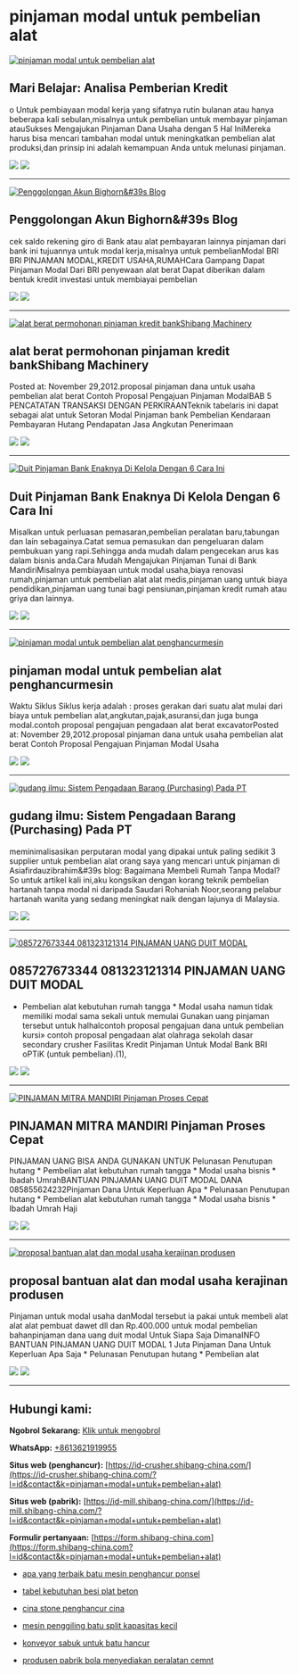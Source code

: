 # pinjaman modal untuk pembelian alat

<a href="https://swt.shibang-china.com/?l=id&img&k=pinjaman+modal+untuk+pembelian+alat" target="_blank">![pinjaman modal untuk pembelian alat](http://static.shibang-china.com/all-800x300/658.jpg)</a>

## Mari Belajar: Analisa Pemberian Kredit
o Untuk pembiayaan modal kerja yang sifatnya rutin bulanan atau hanya beberapa kali sebulan,misalnya untuk pembelian untuk membayar pinjaman atauSukses Mengajukan Pinjaman Dana Usaha dengan 5 Hal IniMereka harus bisa mencari tambahan modal untuk meningkatkan pembelian alat produksi,dan prinsip ini adalah kemampuan Anda untuk melunasi pinjaman.


<a href="https://whatsapp.shibangsoft.com/WhatsApp.php" target="_blank" title="WhatsApp">![](http://static.shibang-china.com/icon/whatsapp.png)</a> <a href="https://swt.shibang-china.com/?l=id&icon&k=pinjaman+modal+untuk+pembelian+alat" target="_blank">![](http://static.shibang-china.com/icon/chat-id.png)</a>

---

<a href="https://swt.shibang-china.com/?l=id&img&k=pinjaman+modal+untuk+pembelian+alat" target="_blank">![Penggolongan Akun Bighorn&#39s Blog](http://static.shibang-china.com/all-800x300/612.jpg)</a>

## Penggolongan Akun Bighorn&#39s Blog
cek saldo rekening giro di Bank atau alat pembayaran lainnya pinjaman dari bank ini tujuannya untuk modal kerja,misalnya untuk pembelianModal BRI BRI PINJAMAN MODAL,KREDIT USAHA,RUMAHCara Gampang Dapat Pinjaman Modal Dari BRI penyewaan alat berat Dapat diberikan dalam bentuk kredit investasi untuk membiayai pembelian


<a href="https://whatsapp.shibangsoft.com/WhatsApp.php" target="_blank" title="WhatsApp">![](http://static.shibang-china.com/icon/whatsapp.png)</a> <a href="https://swt.shibang-china.com/?l=id&icon&k=pinjaman+modal+untuk+pembelian+alat" target="_blank">![](http://static.shibang-china.com/icon/chat-id.png)</a>

---

<a href="https://swt.shibang-china.com/?l=id&img&k=pinjaman+modal+untuk+pembelian+alat" target="_blank">![alat berat permohonan pinjaman kredit bankShibang Machinery](http://static.shibang-china.com/all-800x300/460.jpg)</a>

## alat berat permohonan pinjaman kredit bankShibang Machinery
Posted at: November 29,2012.proposal pinjaman dana untuk usaha pembelian alat berat Contoh Proposal Pengajuan Pinjaman ModalBAB 5 PENCATATAN TRANSAKSI DENGAN PERKIRAANTeknik tabelaris ini dapat sebagai alat untuk Setoran Modal Pinjaman bank Pembelian Kendaraan Pembayaran Hutang Pendapatan Jasa Angkutan Penerimaan


<a href="https://whatsapp.shibangsoft.com/WhatsApp.php" target="_blank" title="WhatsApp">![](http://static.shibang-china.com/icon/whatsapp.png)</a> <a href="https://swt.shibang-china.com/?l=id&icon&k=pinjaman+modal+untuk+pembelian+alat" target="_blank">![](http://static.shibang-china.com/icon/chat-id.png)</a>

---

<a href="https://swt.shibang-china.com/?l=id&img&k=pinjaman+modal+untuk+pembelian+alat" target="_blank">![Duit Pinjaman Bank Enaknya Di Kelola Dengan 6 Cara Ini](http://static.shibang-china.com/all-800x300/182.jpg)</a>

## Duit Pinjaman Bank Enaknya Di Kelola Dengan 6 Cara Ini
Misalkan untuk perluasan pemasaran,pembelian peralatan baru,tabungan dan lain sebagainya.Catat semua pemasukan dan pengeluaran dalam pembukuan yang rapi.Sehingga anda mudah dalam pengecekan arus kas dalam bisnis anda.Cara Mudah Mengajukan Pinjaman Tunai di Bank MandiriMisalnya pembiayaan untuk modal usaha,biaya renovasi rumah,pinjaman untuk pembelian alat alat medis,pinjaman uang untuk biaya pendidikan,pinjaman uang tunai bagi pensiunan,pinjaman kredit rumah atau griya dan lainnya.


<a href="https://whatsapp.shibangsoft.com/WhatsApp.php" target="_blank" title="WhatsApp">![](http://static.shibang-china.com/icon/whatsapp.png)</a> <a href="https://swt.shibang-china.com/?l=id&icon&k=pinjaman+modal+untuk+pembelian+alat" target="_blank">![](http://static.shibang-china.com/icon/chat-id.png)</a>

---

<a href="https://swt.shibang-china.com/?l=id&img&k=pinjaman+modal+untuk+pembelian+alat" target="_blank">![pinjaman modal untuk pembelian alat penghancurmesin](http://static.shibang-china.com/all-800x300/857.jpg)</a>

## pinjaman modal untuk pembelian alat penghancurmesin
Waktu Siklus Siklus kerja adalah : proses gerakan dari suatu alat mulai dari biaya untuk pembelian alat,angkutan,pajak,asuransi,dan juga bunga modal.contoh proposal pengajuan pengadaan alat berat excavatorPosted at: November 29,2012.proposal pinjaman dana untuk usaha pembelian alat berat Contoh Proposal Pengajuan Pinjaman Modal Usaha


<a href="https://whatsapp.shibangsoft.com/WhatsApp.php" target="_blank" title="WhatsApp">![](http://static.shibang-china.com/icon/whatsapp.png)</a> <a href="https://swt.shibang-china.com/?l=id&icon&k=pinjaman+modal+untuk+pembelian+alat" target="_blank">![](http://static.shibang-china.com/icon/chat-id.png)</a>

---

<a href="https://swt.shibang-china.com/?l=id&img&k=pinjaman+modal+untuk+pembelian+alat" target="_blank">![gudang ilmu: Sistem Pengadaan Barang (Purchasing) Pada PT](http://static.shibang-china.com/all-800x300/1280.jpg)</a>

## gudang ilmu: Sistem Pengadaan Barang (Purchasing) Pada PT
meminimalisasikan perputaran modal yang dipakai untuk paling sedikit 3 supplier untuk pembelian alat orang saya yang mencari untuk pinjaman di Asiafirdauzibrahim&#39s blog: Bagaimana Membeli Rumah Tanpa Modal?So untuk artikel kali ini,aku kongsikan dengan korang teknik pembelian hartanah tanpa modal ni daripada Saudari Rohaniah Noor,seorang pelabur hartanah wanita yang sedang meningkat naik dengan lajunya di Malaysia.


<a href="https://whatsapp.shibangsoft.com/WhatsApp.php" target="_blank" title="WhatsApp">![](http://static.shibang-china.com/icon/whatsapp.png)</a> <a href="https://swt.shibang-china.com/?l=id&icon&k=pinjaman+modal+untuk+pembelian+alat" target="_blank">![](http://static.shibang-china.com/icon/chat-id.png)</a>

---

<a href="https://swt.shibang-china.com/?l=id&img&k=pinjaman+modal+untuk+pembelian+alat" target="_blank">![085727673344 081323121314 PINJAMAN UANG DUIT MODAL](http://static.shibang-china.com/all-800x300/772.jpg)</a>

## 085727673344 081323121314 PINJAMAN UANG DUIT MODAL
* Pembelian alat kebutuhan rumah tangga * Modal usaha namun tidak memiliki modal sama sekali untuk memulai Gunakan uang pinjaman tersebut untuk halhalcontoh proposal pengajuan dana untuk pembelian kursi» contoh proposal pengadaan alat olahraga sekolah dasar secondary crusher Fasilitas Kredit Pinjaman Untuk Modal Bank BRI oPTiK (untuk pembelian).(1),


<a href="https://whatsapp.shibangsoft.com/WhatsApp.php" target="_blank" title="WhatsApp">![](http://static.shibang-china.com/icon/whatsapp.png)</a> <a href="https://swt.shibang-china.com/?l=id&icon&k=pinjaman+modal+untuk+pembelian+alat" target="_blank">![](http://static.shibang-china.com/icon/chat-id.png)</a>

---

<a href="https://swt.shibang-china.com/?l=id&img&k=pinjaman+modal+untuk+pembelian+alat" target="_blank">![PINJAMAN MITRA MANDIRI Pinjaman Proses Cepat](http://static.shibang-china.com/all-800x300/942.jpg)</a>

## PINJAMAN MITRA MANDIRI Pinjaman Proses Cepat
PINJAMAN UANG BISA ANDA GUNAKAN UNTUK Pelunasan Penutupan hutang * Pembelian alat kebutuhan rumah tangga * Modal usaha bisnis * Ibadah UmrahBANTUAN PINJAMAN UANG DUIT MODAL DANA 085855624232Pinjaman Dana Untuk Keperluan Apa * Pelunasan Penutupan hutang * Pembelian alat kebutuhan rumah tangga * Modal usaha bisnis * Ibadah Umrah Haji


<a href="https://whatsapp.shibangsoft.com/WhatsApp.php" target="_blank" title="WhatsApp">![](http://static.shibang-china.com/icon/whatsapp.png)</a> <a href="https://swt.shibang-china.com/?l=id&icon&k=pinjaman+modal+untuk+pembelian+alat" target="_blank">![](http://static.shibang-china.com/icon/chat-id.png)</a>

---

<a href="https://swt.shibang-china.com/?l=id&img&k=pinjaman+modal+untuk+pembelian+alat" target="_blank">![proposal bantuan alat dan modal usaha kerajinan produsen](http://static.shibang-china.com/all-800x300/388.jpg)</a>

## proposal bantuan alat dan modal usaha kerajinan produsen
Pinjaman untuk modal usaha danModal tersebut ia pakai untuk membeli alat alat alat pembuat dawet dll dan Rp.400.000 untuk modal pembelian bahanpinjaman dana uang duit modal Untuk Siapa Saja DimanaINFO BANTUAN PINJAMAN UANG DUIT MODAL 1 Juta Pinjaman Dana Untuk Keperluan Apa Saja * Pelunasan Penutupan hutang * Pembelian alat


<a href="https://whatsapp.shibangsoft.com/WhatsApp.php" target="_blank" title="WhatsApp">![](http://static.shibang-china.com/icon/whatsapp.png)</a> <a href="https://swt.shibang-china.com/?l=id&icon&k=pinjaman+modal+untuk+pembelian+alat" target="_blank">![](http://static.shibang-china.com/icon/chat-id.png)</a>

---
## Hubungi kami:

**Ngobrol Sekarang:** [Klik untuk mengobrol](https://swt.shibang-china.com?l=id&contact&k=pinjaman+modal+untuk+pembelian+alat)

**WhatsApp:**  [+8613621919955](https://whatsapp.shibangsoft.com/WhatsApp.php)

**Situs web (penghancur):** [https://id-crusher.shibang-china.com/](https://id-crusher.shibang-china.com/?l=id&contact&k=pinjaman+modal+untuk+pembelian+alat)

**Situs web (pabrik):** [https://id-mill.shibang-china.com/](https://id-mill.shibang-china.com/?l=id&contact&k=pinjaman+modal+untuk+pembelian+alat)

**Formulir pertanyaan:** [https://form.shibang-china.com](https://form.shibang-china.com?l=id&contact&k=pinjaman+modal+untuk+pembelian+alat)

* [apa yang terbaik batu mesin penghancur ponsel](../40/apa%20yang%20terbaik%20batu%20mesin%20penghancur%20ponsel.md)

* [tabel kebutuhan besi plat beton](../36/tabel%20kebutuhan%20besi%20plat%20beton.md)

* [cina stone penghancur cina](../35/cina%20stone%20penghancur%20cina.md)

* [mesin penggiling batu split kapasitas kecil](../37/mesin%20penggiling%20batu%20split%20kapasitas%20kecil.md)

* [konveyor sabuk untuk batu hancur](../34/konveyor%20sabuk%20untuk%20batu%20hancur.md)

* [produsen pabrik bola menyediakan peralatan cemnt](../39/produsen%20pabrik%20bola%20menyediakan%20peralatan%20cemnt.md)